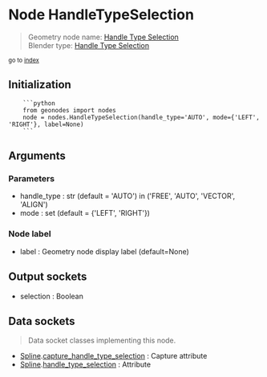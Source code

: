 
# Node HandleTypeSelection

> Geometry node name: [Handle Type Selection](https://docs.blender.org/manual/en/latest/modeling/geometry_nodes/curve/handle_type_selection.html)<br>
  Blender type: [Handle Type Selection](https://docs.blender.org/api/current/bpy.types.GeometryNodeCurveHandleTypeSelection.html)
  
<sub>go to [index](/docs/index.md)</sub>

Initialization
--------------
        
        ```python
        from geonodes import nodes
        node = nodes.HandleTypeSelection(handle_type='AUTO', mode={'LEFT', 'RIGHT'}, label=None)
        ```



## Arguments


### Parameters

- handle_type : str (default = 'AUTO') in ('FREE', 'AUTO', 'VECTOR', 'ALIGN')
- mode : set (default = {'LEFT', 'RIGHT'})

### Node label

- label : Geometry node display label (default=None)

## Output sockets

- selection : Boolean

## Data sockets

> Data socket classes implementing this node.
  
  
- [Spline](/docs/sockets/Spline.md).[capture_handle_type_selection](/docs/sockets/Spline.md#capture_handle_type_selection) : Capture attribute
- [Spline](/docs/sockets/Spline.md).[handle_type_selection](/docs/sockets/Spline.md#handle_type_selection) : Attribute
  
